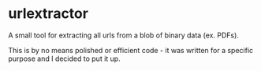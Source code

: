 # urlextractor
A small tool for extracting all urls from a blob of binary data (ex. PDFs).

This is by no means polished or efficient code - it was written for a specific purpose and I decided to put it up.

